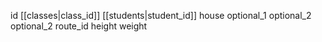 id
[[classes|class_id]]
[[students|student_id]]
house
optional_1
optional_2
optional_2
route_id
height
weight

